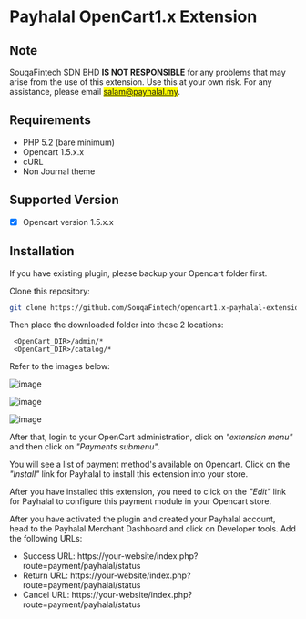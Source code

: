 # Payhalal OpenCart1.x Extension

## Note

SouqaFintech SDN BHD **IS NOT RESPONSIBLE** for any problems that may arise from the use of this extension. Use this at your own risk. For any assistance, please email <mark>salam@payhalal.my</mark>.

## Requirements
- PHP 5.2 (bare minimum)
- Opencart 1.5.x.x
- cURL
- Non Journal theme

## Supported Version

- [x] Opencart version 1.5.x.x

## Installation

If you have existing plugin, please backup your Opencart folder first.

Clone this repository:

```bash
git clone https://github.com/SouqaFintech/opencart1.x-payhalal-extension.git
```

Then place the downloaded folder into these 2 locations:

```
 <OpenCart_DIR>/admin/*
 <OpenCart_DIR>/catalog/*
```

Refer to the images below:

![image](https://payhalal.my/images/opencart/plugin_list.jpg) 

![image](https://payhalal.my/images/opencart/plugin_setting.jpg)

![image](https://payhalal.my/images/opencart/payment.jpg)

After that, login to your OpenCart administration, click on *"extension menu"*  and then click on *"Payments submenu"*.

You will see a list of payment method's available on Opencart. Click on the *"Install"* link for Payhalal to install this extension into your store.

After you have installed this extension, you need to click on the *"Edit"* link for Payhalal to configure this payment module in your Opencart store.

After you have activated the plugin and created your Payhalal account, head to the Payhalal Merchant Dashboard and click on Developer tools. Add the following URLs:

- Success URL: https://your-website/index.php?route=payment/payhalal/status
- Return URL: https://your-website/index.php?route=payment/payhalal/status
- Cancel URL: https://your-website/index.php?route=payment/payhalal/status
